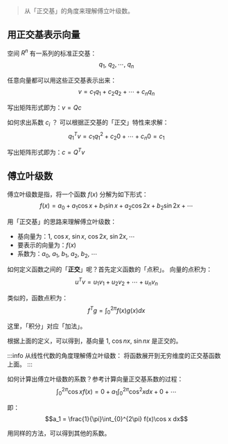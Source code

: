 > 从「正交基」的角度来理解傅立叶级数。



## 用正交基表示向量
空间 $R^n$  有一系列的标准正交基：
$$q_1, \ q_2, \cdots, \ q_n$$

任意向量都可以用这些正交基表示出来：
$$v = c_1 q_1 + c_2 q_2 + \cdots + c_n q_n$$

写出矩阵形式即为：$v = Q c$ 

如何求出系数 $c_i$ ？
可以根据正交基的「正交」特性来求解：
$$q_1 {}^T v = c_1 q_1{}^2 + c_2 0 + \cdots + c_n 0 = c_1$$

写出矩阵形式即为：$c = Q^T v$ 


## 傅立叶级数
傅立叶级数是指，将一个函数 $f(x)$  分解为如下形式：
$$f(x) = a_0 + a_1 \cos x + b_1 \sin x + a_2 \cos 2x + b_2 \sin 2x + \cdots$$

用「正交基」的思路来理解傅立叶级数：

- 基向量为：$1,\ \cos x, \ \sin x , \ \cos 2x ,\ \sin 2x, \cdots$ 
- 要表示的向量为：$f(x)$ 
- 系数为：$a_0,\ a_1,\ b_1,\ a_2,\ b_2,\ \cdots$ 

如何定义函数之间的「**正交**」呢？首先定义函数的「点积」。
向量的点积为：
$$u^Tv = u_1 v_1 + u_2 v_2 + \cdots + u_n v_n$$

类似的，函数点积为：
$$f^Tg = \int_{0}^{2\pi}f(x)g(x) dx$$

这里，「积分」对应「加法」。

根据上面的定义，可以得到，基向量 $1,\ \cos nx, \ \sin nx$  是正交的。

:::info
从线性代数的角度理解傅立叶级数：
将函数展开到无穷维度的正交基函数上面。
:::

如何计算出傅立叶级数的系数？参考计算向量正交基系数的过程：
$$\int_0^{2\pi}\cos x f(x) = 0 + a_1 \int_0^{2\pi}\cos^2 x dx + 0 + \cdots$$

即：
$$a_1 = \frac{1}{\pi}\int_{0}^{2\pi} f(x)\cos x dx$$

用同样的方法，可以得到其他的系数。
